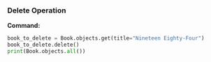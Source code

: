 ### Delete Operation

**Command:**
```python
book_to_delete = Book.objects.get(title="Nineteen Eighty-Four")
book_to_delete.delete()
print(Book.objects.all())
